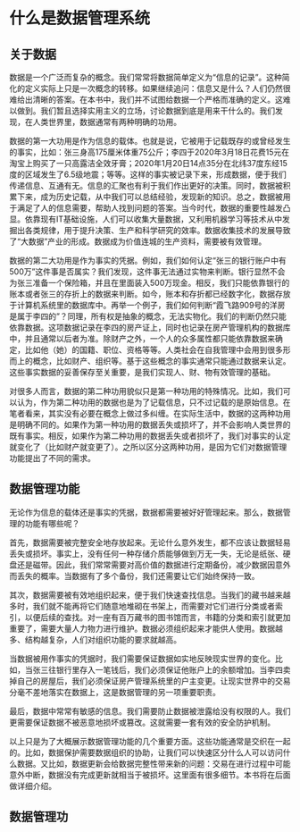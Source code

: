 # 什么是数据管理系统

## 关于数据

数据是一个广泛而复杂的概念。我们常常将数据简单定义为“信息的记录”。这种简化的定义实际上只是一次概念的转移。如果继续追问：信息又是什么？人们仍然很难给出清晰的答案。在本书中，我们并不试图给数据一个严格而准确的定义。这难以做到。我们暂且选择实用主义的立场，讨论数据到底是用来干什么的。我们发现，在人类世界里，数据通常有两种明确的功用。

数据的第一大功用是作为信息的载体。也就是说，它被用于记载既存的或曾经发生的事实，比如：张三身高175厘米体重75公斤；李四于2020年3月18日花费15元在淘宝上购买了一只高露洁全效牙膏；2020年1月20日14点35分在北纬37度东经15度的区域发生了6.5级地震；等等。这样的事实被记录下来，形成数据，便于我们传递信息、互通有无。信息的汇聚也有利于我们作出更好的决策。同时，数据被积累下来，成为历史记载，从中我们可以总结经验，发现新的知识。总之，数据被用于满足了人的信息需要，帮助人找到问题的答案。当今时代，数据的重要性越发凸显。依靠现有IT基础设施，人们可以收集大量数据，又利用机器学习等技术从中发掘出各类规律，用于提升决策、生产和科学研究的效率。数据收集技术的发展导致了“大数据”产业的形成。数据成为价值连城的生产资料，需要被有效管理。

数据的第二大功用是作为事实的凭据。例如，我们如何认定“张三的银行账户中有500万”这件事是否属实？我们发现，这件事无法通过实物来判断。银行显然不会为张三准备一个保险箱，并且在里面装入500万现金。相反，我们只能依靠银行的账本或者张三的存折上的数据来判断。如今，账本和存折都已经数字化，数据存放于计算机系统里的数据库中。再举一个例子，我们如何判断“霞飞路909号的洋房是属于李四的”？同理，所有权是抽象的概念，无法实物化。我们的判断仍然只能依靠数据。这项数据记录在李四的房产证上，同时也记录在房产管理机构的数据库中，并且通常以后者为准。除财产之外，一个人的众多属性都只能依靠数据来确定，比如他（她）的国籍、职位、资格等等。人类社会在自我管理中会用到很多形而上的概念，比如财产、组织等。基于这些概念的事实通常只能通过数据来认定。这些事实数据的妥善保存至关重要，是我们实现人、财、物有效管理的基础。

对很多人而言，数据的第二种功用貌似只是第一种功用的特殊情况。比如，我们可以认为，作为第二种功用的数据也是为了记载信息，只不过记载的是原始信息。在笔者看来，其实没有必要在概念上做过多纠缠。在实际生活中，数据的这两种功用是明确不同的。如果作为第一种功用的数据丢失或损坏了，并不会影响人类世界的既有事实。相反，如果作为第二种功用的数据丢失或者损坏了，我们对事实的认定就变化了（比如财产就变更了）。之所以区分这两种功用，是因为它们对数据管理功能提出了不同的需求。

## 数据管理功能

无论作为信息的载体还是事实的凭据，数据都需要被好好管理起来。那么，数据管理的功能有哪些呢？

首先，数据需要被完整安全地存放起来。无论什么意外发生，都不应该让数据轻易丢失或损坏。事实上，没有任何一种存储介质能够做到万无一失，无论是纸张、硬盘还是磁带。因此，我们常常需要对高价值的数据进行定期备份，减少数据因意外而丢失的概率。当数据有了多个备份，我们还需要让它们始终保持一致。

其次，数据需要被有效地组织起来，便于我们快速查找信息。当我们的藏书越来越多时，我们就不能再将它们随意地堆砌在书架上，而需要对它们进行分类或者索引，以便后续的查找。对一座有百万藏书的图书馆而言，书籍的分类和索引就更加重要了，需要大量人力物力进行维护。数据必须组织起来才能供人使用。数据越多、结构越复杂，人们对组织功能的要求就越高。

当数据被用作事实的凭据时，我们需要保证数据如实地反映现实世界的变化。比如，当张三往银行里存入一笔钱后，我们必须保证他账户上的余额增加。当李四卖掉自己的房屋后，我们必须保证房产管理系统里的户主变更。让现实世界中的交易分毫不差地落实在数据上，这是数据管理的另一项重要职责。

最后，数据中常常有敏感的信息。我们需要防止数据被泄露给没有权限的人。我们更需要保证数据不被恶意地损坏或篡改。这就需要一套有效的安全防护机制。

以上只是为了大概展示数据管理功能的几个重要方面。这些功能通常是交织在一起的。比如，数据保护需要数据组织的协助，让我们可以快速区分什么人可以访问什么数据。又比如，数据更新会给数据完整性带来新的问题：交易在进行过程中可能意外中断，数据没有完成更新就相当于被损坏。这里面有很多细节。本书将在后面做详细介绍。

## 数据管理功
